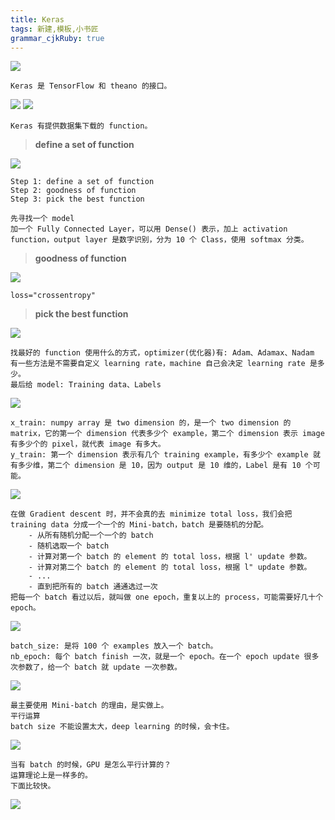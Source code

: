 ```yaml
---
title: Keras
tags: 新建,模板,小书匠
grammar_cjkRuby: true
---
```


![](./images/1577803727619.png)
```
Keras 是 TensorFlow 和 theano 的接口。
```
![](./images/1577803856270.png)
![](./images/1577805046794.png)
```
Keras 有提供数据集下载的 function。
```
>**define a set of function**

![](./images/1577805674343.png)
```
Step 1: define a set of function
Step 2: goodness of function
Step 3: pick the best function

先寻找一个 model
加一个 Fully Connected Layer，可以用 Dense() 表示，加上 activation function，output layer 是数字识别，分为 10 个 Class，使用 softmax 分类。
```

>**goodness of function**

![](./images/1577805916232.png)
```
loss="crossentropy"
```

>**pick the best function**

![](./images/1577806353299.png)
```
找最好的 function 使用什么的方式，optimizer(优化器)有: Adam、Adamax、Nadam
有一些方法是不需要自定义 learning rate，machine 自己会决定 learning rate 是多少。
最后给 model: Training data、Labels
```

![](./images/1577807053930.png)
```
x_train: numpy array 是 two dimension 的，是一个 two dimension 的 matrix，它的第一个 dimension 代表多少个 example，第二个 dimension 表示 image 有多少个的 pixel，就代表 image 有多大。
y_train: 第一个 dimension 表示有几个 training example，有多少个 example 就有多少维，第二个 dimension 是 10，因为 output 是 10 维的，Label 是有 10 个可能。
```

![](./images/1577807825607.png)
```
在做 Gradient descent 时，并不会真的去 minimize total loss，我们会把 training data 分成一个一个的 Mini-batch，batch 是要随机的分配。
	- 从所有随机分配一个一个的 batch
	- 随机选取一个 batch
	- 计算对第一个 batch 的 element 的 total loss，根据 l' update 参数。
	- 计算对第二个 batch 的 element 的 total loss，根据 l" update 参数。
	- ...
	- 直到把所有的 batch 通通选过一次
把每一个 batch 看过以后，就叫做 one epoch，重复以上的 process，可能需要好几十个 epoch。
```

![](./images/1577811518331.png)
```
batch_size: 是将 100 个 examples 放入一个 batch。
nb_epoch: 每个 batch finish 一次，就是一个 epoch。在一个 epoch update 很多次参数了，给一个 batch 就 update 一次参数。
```

![](./images/1577812131525.png)
```
最主要使用 Mini-batch 的理由，是实做上。
平行运算
batch size 不能设置太大，deep learning 的时候，会卡住。
```

![](./images/1577812389545.png)
```
当有 batch 的时候，GPU 是怎么平行计算的？
运算理论上是一样多的。
下面比较快。
```

![](./images/1577812449718.png)

